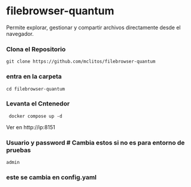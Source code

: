 # filebrowser-quantum
Permite explorar, gestionar y compartir archivos directamente desde el navegador. 

### Clona el Repositorio
```
git clone https://github.com/mclitos/filebrowser-quantum
```

### entra en la carpeta 
```
cd filebrowser-quantum
```

### Levanta el Cntenedor 
```
 docker compose up -d
```
Ver en http://ip:8151

### Usuario y password  # Cambia estos si no es para entorno de pruebas 
```
admin
```
### este se cambia en config.yaml
